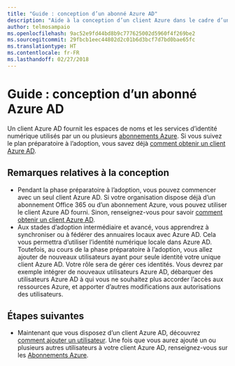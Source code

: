 ```yaml
---
title: "Guide : conception d’un abonné Azure AD"
description: "Aide à la conception d’un client Azure dans le cadre d’une stratégie préparatoire à l’adoption du cloud"
author: telmosampaio
ms.openlocfilehash: 9ac52e9fd44bd8b9c777625002d5960f4f269be2
ms.sourcegitcommit: 29fbcb1eec44802d2c01b6d3bcf7d7bd0bae65fc
ms.translationtype: HT
ms.contentlocale: fr-FR
ms.lasthandoff: 02/27/2018
---
```

# <a name="guidance-azure-ad-tenant-design"></a>Guide : conception d’un abonné Azure AD

Un client Azure AD fournit les espaces de noms et les services d’identité numérique utilisés par un ou plusieurs [abonnements Azure](subscription-explainer.md). Si vous suivez le plan préparatoire à l’adoption, vous savez déjà [comment obtenir un client Azure AD][how-to-get-aad-tenant]. 

## <a name="design-considerations"></a>Remarques relatives à la conception

- Pendant la phase préparatoire à l’adoption, vous pouvez commencer avec un seul client Azure AD. Si votre organisation dispose déjà d’un abonnement Office 365 ou d’un abonnement Azure, vous pouvez utiliser le client Azure AD fourni. Sinon, renseignez-vous pour savoir [comment obtenir un client Azure AD][how-to-get-aad-tenant]. 
- Aux stades d’adoption intermédiaire et avancé, vous apprendrez à synchroniser ou à fédérer des annuaires locaux avec Azure AD. Cela vous permettra d’utiliser l’identité numérique locale dans Azure AD. Toutefois, au cours de la phase préparatoire à l’adoption, vous allez ajouter de nouveaux utilisateurs ayant pour seule identité votre unique client Azure AD. Votre rôle sera de gérer ces identités. Vous devrez par exemple intégrer de nouveaux utilisateurs Azure AD, débarquer des utilisateurs Azure AD à qui vous ne souhaitez plus accorder l’accès aux ressources Azure, et apporter d’autres modifications aux autorisations des utilisateurs.

## <a name="next-steps"></a>Étapes suivantes

* Maintenant que vous disposez d’un client Azure AD, découvrez [comment ajouter un utilisateur][azure-ad-add-user]. Une fois que vous aurez ajouté un ou plusieurs autres utilisateurs à votre client Azure AD, renseignez-vous sur les [Abonnements Azure](subscription-explainer.md).

<!-- Links -->

[azure-ad-add-user]: /azure/active-directory/add-users-azure-active-directory?toc=/azure/architecture/cloud-adoption-guide/toc.json
[docs-manage-azure-ad]: /azure/active-directory/active-directory-administer?toc=/azure/architecture/cloud-adoption-guide/toc.json
[docs-tenant]: /azure/active-directory/develop/active-directory-howto-tenant?toc=/azure/architecture/cloud-adoption-guide/toc.json
[docs-associate-subscription]: /azure/active-directory/active-directory-how-subscriptions-associated-directory?toc=/azure/architecture/cloud-adoption-guide/toc.json
[how-to-get-aad-tenant]: /azure/active-directory/develop/active-directory-howto-tenant?toc=/azure/architecture/cloud-adoption-guide/toc.json
